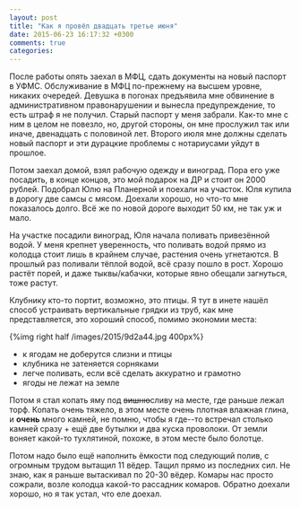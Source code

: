 ```yaml
---
layout: post
title: "Как я провёл двадцать третье июня"
date: 2015-06-23 16:17:32 +0300
comments: true
categories: 
---
```

После работы опять заехал в МФЦ, сдать документы на новый паспорт в УФМС. Обслуживание в МФЦ по-прежнему на высшем уровне, никаких очередей. Девушка в погонах предъявила мне обвинение в административном правонарушении и вынесла предупреждение, то есть штраф я не получил. Старый паспорт у меня забрали. Как-то мне с ним в целом не повезло, но, другой стороны, он мне прослужил так или иначе, двенадцать с половиной лет. Второго июля мне должны сделать новый паспорт и эти дурацкие проблемы с нотариусами уйдут в прошлое.

Потом заехал домой, взял рабочую одежду и виноград. Пора его уже посадить, в конце концов, это мой подарок на ДР и стоит он 2000 рублей. Подобрал Юлю на Планерной и поехали на участок. Юля купила в дорогу две самсы с мясом. Доехали хорошо, но что-то мне показалось  долго. Всё же по новой дороге выходит 50 км, не так уж и мало.

На участке посадили виноград, Юля начала поливать привезённой водой. У меня крепнет уверенность, что поливать водой прямо из колодца стоит лишь в крайнем случае, растения очень угнетаются. В прошлый раз поливали тёплой водой, всё сразу пошло в рост. Хорошо растёт порей, и даже тыквы/кабачки, которые явно обещали загнуться, тоже растут. 

Клубнику кто-то портит, возможно, это птицы. Я тут в инете нашёл способ устраивать вертикальные грядки из труб, как мне представляется, это хороший способ, помимо экономии места:

{%img  right half /images/2015/9d2a44.jpg 400px%}

- к ягодам не доберутся слизни и птицы
- клубника не затеняется сорняками
- легче поливать, если всё сделать аккуратно и грамотно
- ягоды не лежат на земле

Потом я стал копать яму под ~~вишню~~сливу на месте, где раньше лежал торф. Копать очень тяжело, в этом месте очень плотная влажная глина, и **очень** много камней, не помню, чтобы я где--то встречал столько камней сразу + ещё две бутылки и два куска проволоки. От земли воняет какой-то тухлятиной, похоже, в этом месте было болотце.

Потом надо было ещё наполнить ёмкости под следующий полив, с огромным трудом вытащил 11 вёдер. Тащил прямо из последних сил. Не знаю, как я раньше вытаскивал по 20-30 вёдер. Комары нас просто сожрали, возле колодца какой-то рассадник комаров. Обратно доехали хорошо, но я так устал, что еле доехал.
